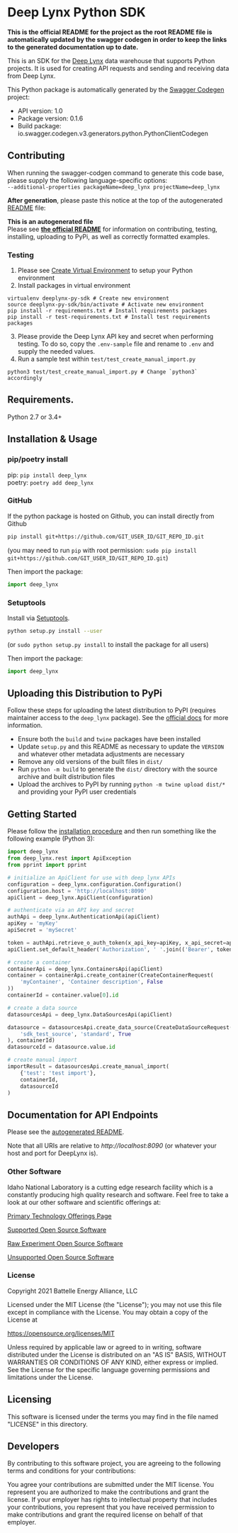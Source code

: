 # Deep Lynx Python SDK
**This is the official README for the project as the root README file is automatically updated by the swagger codegen in order to keep the links to the generated documentation up to date.**

This is an SDK for the [Deep Lynx](https://github.com/idaholab/Deep-Lynx) data warehouse that supports Python projects. It is used for creating API requests and sending and receiving data from Deep Lynx.

This Python package is automatically generated by the [Swagger Codegen](https://github.com/swagger-api/swagger-codegen) project:

- API version: 1.0
- Package version: 0.1.6
- Build package: io.swagger.codegen.v3.generators.python.PythonClientCodegen

## Contributing

When running the swagger-codgen command to generate this code base, please supply the following language-specific options:  
`--additional-properties packageName=deep_lynx projectName=deep_lynx`

**After generation**, please paste this notice at the top of the autogenerated [README](/README.md) file:  

**This is an autogenerated file**  
Please see [**the official README**](docs/README.md) for information on contributing, testing, installing, uploading to PyPi, as well as correctly formatted examples.

### Testing
1. Please see [Create Virtual Environment](https://towardsdatascience.com/create-virtual-environment-using-virtualenv-and-add-it-to-jupyter-notebook-6e1bf4e03415) to setup your Python environment
2. Install packages in virtual environment

```
virtualenv deeplynx-py-sdk # Create new environment
source deeplynx-py-sdk/bin/activate # Activate new environment
pip install -r requirements.txt # Install requirements packages
pip install -r test-requirements.txt # Install test requirements packages
```

3. Please provide the Deep Lynx API key and secret when performing testing. To do so, copy the `.env-sample` file and rename to `.env` and supply the needed values.
4. Run a sample test within `test/test_create_manual_import.py`
```
python3 test/test_create_manual_import.py # Change `python3` accordingly
``` 

## Requirements.

Python 2.7 or 3.4+

## Installation & Usage
### pip/poetry install

pip: `pip install deep_lynx`   
poetry: `poetry add deep_lynx`  

### GitHub

If the python package is hosted on Github, you can install directly from Github

```sh
pip install git+https://github.com/GIT_USER_ID/GIT_REPO_ID.git
```
(you may need to run `pip` with root permission: `sudo pip install git+https://github.com/GIT_USER_ID/GIT_REPO_ID.git`)

Then import the package:
```python
import deep_lynx
```

### Setuptools

Install via [Setuptools](http://pypi.python.org/pypi/setuptools).

```sh
python setup.py install --user
```
(or `sudo python setup.py install` to install the package for all users)

Then import the package:
```python
import deep_lynx
```

## Uploading this Distribution to PyPi  

Follow these steps for uploading the latest distribution to PyPI (requires maintainer access to the `deep_lynx` package). See the [official docs](https://packaging.python.org/tutorials/packaging-projects/#generating-distribution-archives) for more information.
- Ensure both the `build` and `twine` packages have been installed  
- Update `setup.py` and this README as necessary to update the `VERSION` and whatever other metadata adjustments are necessary  
- Remove any old versions of the built files in `dist/`  
- Run `python -m build` to generate the `dist/` directory with the source archive and built distribution files  
- Upload the archives to PyPI by running `python -m twine upload dist/*` and providing your PyPI user credentials  

## Getting Started

Please follow the [installation procedure](#installation--usage) and then run something like the following example (Python 3):

```python
import deep_lynx
from deep_lynx.rest import ApiException
from pprint import pprint

# initialize an ApiClient for use with deep_lynx APIs
configuration = deep_lynx.configuration.Configuration()
configuration.host = 'http://localhost:8090'
apiClient = deep_lynx.ApiClient(configuration)

# authenticate via an API key and secret
authApi = deep_lynx.AuthenticationApi(apiClient)
apiKey = 'myKey'
apiSecret = 'mySecret'

token = authApi.retrieve_o_auth_token(x_api_key=apiKey, x_api_secret=apiSecret, x_api_expiry='1h')
apiClient.set_default_header('Authorization', ' '.join(('Bearer', token)))

# create a container
containerApi = deep_lynx.ContainersApi(apiClient)
container = containerApi.create_container(CreateContainerRequest(
    'myContainer', 'Container description', False
))
containerId = container.value[0].id

# create a data source
datasourcesApi = deep_lynx.DataSourcesApi(apiClient)

datasource = datasourcesApi.create_data_source(CreateDataSourceRequest(
    'sdk_test_source', 'standard', True
), containerId)
datasourceId = datasource.value.id

# create manual import
importResult = datasourcesApi.create_manual_import(
    {'test': 'test import'},
    containerId,
    datasourceId
)
```

## Documentation for API Endpoints
Please see the [autogenerated README](/README.md).

Note that all URIs are relative to *http://localhost:8090* (or whatever your host and port for DeepLynx is).

### Other Software
Idaho National Laboratory is a cutting edge research facility which is a constantly producing high quality research and software. Feel free to take a look at our other software and scientific offerings at:

[Primary Technology Offerings Page](https://www.inl.gov/inl-initiatives/technology-deployment)

[Supported Open Source Software](https://github.com/idaholab)

[Raw Experiment Open Source Software](https://github.com/IdahoLabResearch)

[Unsupported Open Source Software](https://github.com/IdahoLabCuttingBoard)

### License

Copyright 2021 Battelle Energy Alliance, LLC

Licensed under the MIT License (the "License");
you may not use this file except in compliance with the License.
You may obtain a copy of the License at

  https://opensource.org/licenses/MIT  

Unless required by applicable law or agreed to in writing, software
distributed under the License is distributed on an "AS IS" BASIS,
WITHOUT WARRANTIES OR CONDITIONS OF ANY KIND, either express or implied.
See the License for the specific language governing permissions and
limitations under the License.



Licensing
-----
This software is licensed under the terms you may find in the file named "LICENSE" in this directory.


Developers
-----
By contributing to this software project, you are agreeing to the following terms and conditions for your contributions:

You agree your contributions are submitted under the MIT license. You represent you are authorized to make the contributions and grant the license. If your employer has rights to intellectual property that includes your contributions, you represent that you have received permission to make contributions and grant the required license on behalf of that employer.
